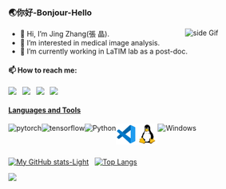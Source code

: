   ### 🌏你好-Bonjour-Hello 
</a> <img src="https://media.giphy.com/media/v1.Y2lkPTc5MGI3NjExMWc0YWRrcWFkY3EyeTQwYzVybWNrNjV0M2ppNm01cTcwNDZ0YXFlYSZlcD12MV9pbnRlcm5hbF9naWZfYnlfaWQmY3Q9Zw/QyJ0We4GHpjBa7PvKL/giphy.gif" alt="side Gif" align="right" width="150" height="auto"/> </a>
 
  -  👋 Hi, I’m Jing Zhang(張 晶).
  - 👀 I’m interested in medical image analysis.
  - 🌱 I’m currently working in LaTIM lab as a post-doc.
  
  #### 📫 How to reach me:
  
 [<img src="https://img.icons8.com/?size=100&id=447&format=png&color=000000" width="3.5%"/>](https://www.linkedin.com/in/zhangjingcn/)  &nbsp;
 [<img src="https://img.icons8.com/?size=100&id=fit0Yno9QN4U&format=png&color=FA5252" width="3.5%"/>](https://www.xiaohongshu.com/user/profile/5d8a89c70000000001000a92)  &nbsp;
 [<img src="https://img.icons8.com/ios/50/twitterx--v2.png" width="3.5%"/>](https://twitter.com/Jing_Zhang92) &nbsp;
 <a href="mailto:zhangjingnm@hotmail.com"><img src="https://img.icons8.com/?size=100&id=12580&format=png&color=000000" width="3.5%"/>


  ####  Languages and Tools 

<a href="https://pytorch.org/" target="_blank"> <img align="left" src="https://raw.githubusercontent.com/rahul-jha98/github_readme_icons/main/language_and_tools/square/pytorch/pytorch.svg" alt="pytorch" height="42px"/> </a> 
<a href="https://www.tensorflow.org" target="_blank"> <img align="left" src="https://raw.githubusercontent.com/rahul-jha98/github_readme_icons/main/language_and_tools/square/tensorflow/tensorflow.svg" alt="tensorflow" height="42px"/> </a> 
<a href="https://www.python.org" target="_blank"><img align="left" alt="Python" height ="42px" src="https://raw.githubusercontent.com/rahul-jha98/github_readme_icons/main/language_and_tools/square/python/python.svg"></a>
<a href="https://www.python.org" target="_blank"><img align="left" alt="Python" height ="42px" src="./assets/vscode_icon.svg"></a>
<a href="https://developer.android.com" target="_blank"> <img align="left" alt="Linux" height ="42px" src="https://raw.githubusercontent.com/github/explore/80688e429a7d4ef2fca1e82350fe8e3517d3494d/topics/linux/linux.png"> </a>
<a href="https://www.microsoft.com" target="_blank"> <img align="left" alt="Windows" height ="42px" src="https://upload.wikimedia.org/wikipedia/commons/8/87/Windows_logo_-_2021.svg"> </a>
<br>
<br>
<br>
<br>
[![My GitHub stats-Light](https://github-readme-stats.vercel.app/api?username=jizhang02&show_icons=true&theme=default#gh-light-mode-only)](https://github.com/anuraghazra/github-readme-stats#gh-light-mode-only) &nbsp;
[![Top Langs](https://github-readme-stats.vercel.app/api/top-langs/?username=jizhang02&layout=compact)](https://github.com/jizhang02/github-readme-stats)


![](https://komarev.com/ghpvc/?username=jizhang02&label=Profile%20Visits&color=blue&style=for-the-badge)

<!---
- 👋 Hi, I’m @jizhang02
- 👀 I’m interested in Medical image analysis.
- 🌱 I’m currently working in LaTIM lab as a post-doc.
- 📫 Reach me via jing3jour@gmail.com or my [personal website](https://jizhang02.github.io/)
--->
<!---
jizhang02/jizhang02 is a ✨ special ✨ repository because its `README.md` (this file) appears on your GitHub profile.
You can click the Preview link to take a look at your changes.
--->
